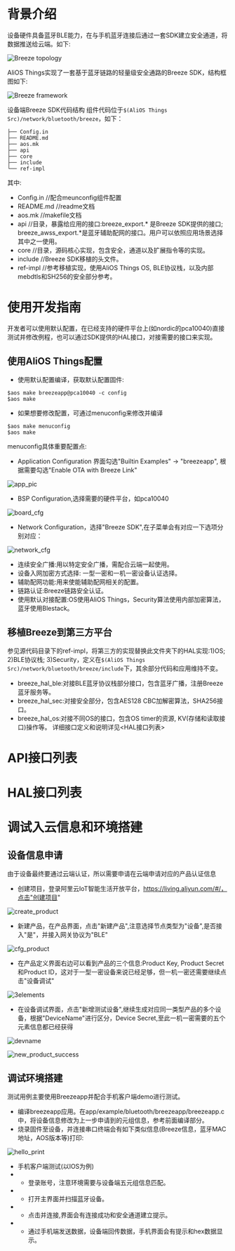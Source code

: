 # 背景介绍
设备硬件具备蓝牙BLE能力，在与手机蓝牙连接后通过一套SDK建立安全通道，将数据推送给云端。如下:

![Breeze topology](https://img.alicdn.com/tfs/TB1mKLyOSzqK1RjSZFjXXblCFXa-516-208.png)

AliOS Things实现了一套基于蓝牙链路的轻量级安全通路的Breeze SDK，结构框图如下:

![Breeze framework](https://img.alicdn.com/tfs/TB1pxjzONTpK1RjSZFMXXbG_VXa-1094-728.png)

设备端Breeze SDK代码结构
组件代码位于`$(AliOS Things Src)/network/bluetooth/breeze`，如下：
```.
├── Config.in
├── README.md
├── aos.mk
├── api
├── core
├── include
└── ref-impl
```

其中:
* Config.in //配合meunconfig组件配置
* README.md //readme文档
* aos.mk //makefile文档
* api //目录，暴露给应用的接口:breeze_export.* 是Breeze SDK提供的接口; breeze_awss_export.*是蓝牙辅助配网的接口。用户可以依照应用场景选择其中之一使用。
* core //目录，源码核心实现，包含安全，通道以及扩展指令等的实现。
* include //Breeze SDK移植的头文件。
* ref-impl //参考移植实现，使用AliOS Things OS, BLE协议栈，以及内部mebdtls和SH256的安全部分参考。

# 使用开发指南
开发者可以使用默认配置，在已经支持的硬件平台上(如nordic的pca10040)直接测试并修改例程，也可以通过SDK提供的HAL接口，对接需要的接口来实现。
## 使用AliOS Things配置
* 使用默认配置编译，获取默认配置固件:
```
$aos make breezeapp@pca10040 -c config
$aos make 
```
* 如果想要修改配置，可通过menuconfig来修改并编译
```
$aos make menuconfig
$aos make
```
menuconfig具体重要配置点:
* Application Configuration 界面勾选"Builtin Examples" -> "breezeapp", 根据需要勾选"Enable OTA with Breeze Link"

![app_pic](https://img.alicdn.com/tfs/TB1s_fEOHrpK1RjSZTEXXcWAVXa-970-784.png)

* BSP Configuration,选择需要的硬件平台，如pca10040

![board_cfg](https://img.alicdn.com/tfs/TB107PEOMHqK1RjSZFEXXcGMXXa-932-766.png)

* Network Configuration，选择"Breeze SDK",在子菜单会有对应一下选项分别对应：

![network_cfg](https://img.alicdn.com/tfs/TB1koPyOH2pK1RjSZFsXXaNlXXa-925-733.png)

* 连续安全广播:用以特定安全广播，需配合云端一起使用。
* 设备入网加密方式选择: 一型一密和一机一密设备认证选择。
* 辅助配网功能:用来使能辅助配网相关的配置。
* 链路认证:Breeze链路安全认证。
* 使用默认对接配置:OS使用AliOS Things，Security算法使用内部加密算法，蓝牙使用Blestack。

## 移植Breeze到第三方平台
参见源代码目录下的ref-impl，将第三方的实现替换此文件夹下的HAL实现:1)OS; 2)BLE协议栈; 3)Security，定义在`$(AliOS Things Src)/network/bluetooth/breeze/include`下，其余部分代码和应用维持不变。
* breeze_hal_ble:对接BLE蓝牙协议栈部分接口，包含蓝牙广播，注册Breeze蓝牙服务等。
* breeze_hal_sec:对接安全部分，包含AES128 CBC加解密算法，SHA256接口。
* breeze_hal_os:对接不同OS的接口，包含OS timer的资源, KV(存储和读取接口)操作等。
详细接口定义和说明详见<HAL接口列表>

# API接口列表


# HAL接口列表


# 调试入云信息和环境搭建
## 设备信息申请
由于设备最终要通过云端认证，所以需要申请在云端申请对应的产品认证信息
* 创建项目，登录阿里云IoT智能生活开放平台，https://living.aliyun.com/#/，点击"创建项目"

![create_product](https://img.alicdn.com/tfs/TB1HlfAOOrpK1RjSZFhXXXSdXXa-2366-1054.png)

* 新建产品，在产品界面，点击"新建产品",注意选择节点类型为"设备",是否接入"是"，并接入网关协议为"BLE"

![cfg_product](https://img.alicdn.com/tfs/TB1K6bGOFzqK1RjSZFCXXbbxVXa-1910-1360.png)

* 在产品定义界面右边可以看到产品的三个信息:Product Key, Product Secret和Product ID，这对于一型一密设备来说已经足够，但一机一密还需要继续点击"设备调试"

![3elements](https://img.alicdn.com/tfs/TB1hgS4OSzqK1RjSZPcXXbTepXa-2580-1300.png)

* 在设备调试界面，点击"新增测试设备",继续生成对应同一类型产品的多个设备，根据"DeviceName"进行区分，Device Secret,至此一机一密需要的五个元素信息都已经获得

![devname](https://img.alicdn.com/tfs/TB14SjDOFzqK1RjSZFoXXbfcXXa-2432-1256.png)

![new_product_success](https://img.alicdn.com/tfs/TB1s8zHOQPoK1RjSZKbXXX1IXXa-750-407.jpg)

## 调试环境搭建
测试用例主要使用Breezeapp并配合手机客户端demo进行测试。
* 编译breezeapp应用。在app/example/bluetooth/breezeapp/breezeapp.c中，将设备信息修改为上一步申请到的元组信息，参考前面编译部分。
* 烧录固件至设备，并连接串口终端会有如下类似信息(Breeze信息，蓝牙MAC地址，AOS版本等)打印:

![hello_print](https://img.alicdn.com/tfs/TB1lijEOMHqK1RjSZFPXXcwapXa-1244-302.png)

* 手机客户端测试(以IOS为例)
* * 登录账号，注意环境需要与设备端五元组信息匹配。
* * 打开主界面并扫描蓝牙设备。
* * 点击并连接,界面会有连接成功和安全通道建立提示。
* * 通过手机端发送数据，设备端回传数据，手机界面会有提示和hex数据显示。
